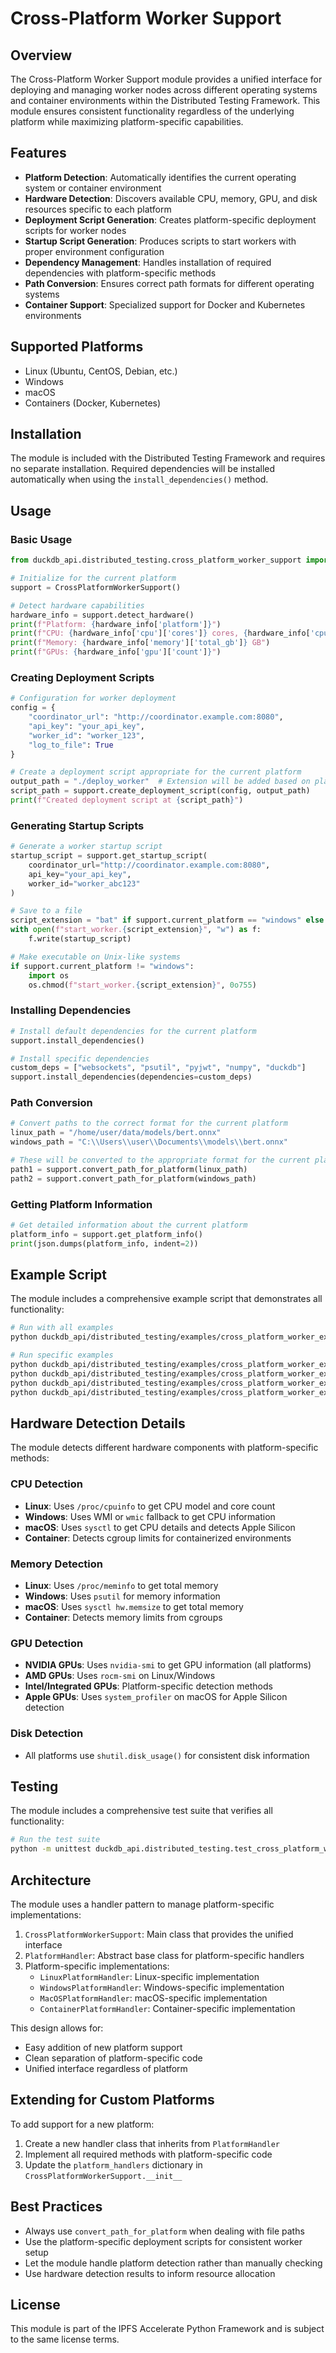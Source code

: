# Cross-Platform Worker Support

## Overview

The Cross-Platform Worker Support module provides a unified interface for deploying and managing worker nodes across different operating systems and container environments within the Distributed Testing Framework. This module ensures consistent functionality regardless of the underlying platform while maximizing platform-specific capabilities.

## Features

- **Platform Detection**: Automatically identifies the current operating system or container environment
- **Hardware Detection**: Discovers available CPU, memory, GPU, and disk resources specific to each platform
- **Deployment Script Generation**: Creates platform-specific deployment scripts for worker nodes
- **Startup Script Generation**: Produces scripts to start workers with proper environment configuration
- **Dependency Management**: Handles installation of required dependencies with platform-specific methods
- **Path Conversion**: Ensures correct path formats for different operating systems
- **Container Support**: Specialized support for Docker and Kubernetes environments

## Supported Platforms

- Linux (Ubuntu, CentOS, Debian, etc.)
- Windows
- macOS
- Containers (Docker, Kubernetes)

## Installation

The module is included with the Distributed Testing Framework and requires no separate installation. Required dependencies will be installed automatically when using the `install_dependencies()` method.

## Usage

### Basic Usage

```python
from duckdb_api.distributed_testing.cross_platform_worker_support import CrossPlatformWorkerSupport

# Initialize for the current platform
support = CrossPlatformWorkerSupport()

# Detect hardware capabilities
hardware_info = support.detect_hardware()
print(f"Platform: {hardware_info['platform']}")
print(f"CPU: {hardware_info['cpu']['cores']} cores, {hardware_info['cpu']['model']}")
print(f"Memory: {hardware_info['memory']['total_gb']} GB")
print(f"GPUs: {hardware_info['gpu']['count']}")
```

### Creating Deployment Scripts

```python
# Configuration for worker deployment
config = {
    "coordinator_url": "http://coordinator.example.com:8080",
    "api_key": "your_api_key",
    "worker_id": "worker_123",
    "log_to_file": True
}

# Create a deployment script appropriate for the current platform
output_path = "./deploy_worker"  # Extension will be added based on platform
script_path = support.create_deployment_script(config, output_path)
print(f"Created deployment script at {script_path}")
```

### Generating Startup Scripts

```python
# Generate a worker startup script
startup_script = support.get_startup_script(
    coordinator_url="http://coordinator.example.com:8080",
    api_key="your_api_key",
    worker_id="worker_abc123"
)

# Save to a file
script_extension = "bat" if support.current_platform == "windows" else "sh"
with open(f"start_worker.{script_extension}", "w") as f:
    f.write(startup_script)

# Make executable on Unix-like systems
if support.current_platform != "windows":
    import os
    os.chmod(f"start_worker.{script_extension}", 0o755)
```

### Installing Dependencies

```python
# Install default dependencies for the current platform
support.install_dependencies()

# Install specific dependencies
custom_deps = ["websockets", "psutil", "pyjwt", "numpy", "duckdb"]
support.install_dependencies(dependencies=custom_deps)
```

### Path Conversion

```python
# Convert paths to the correct format for the current platform
linux_path = "/home/user/data/models/bert.onnx"
windows_path = "C:\\Users\\user\\Documents\\models\\bert.onnx"

# These will be converted to the appropriate format for the current platform
path1 = support.convert_path_for_platform(linux_path)
path2 = support.convert_path_for_platform(windows_path)
```

### Getting Platform Information

```python
# Get detailed information about the current platform
platform_info = support.get_platform_info()
print(json.dumps(platform_info, indent=2))
```

## Example Script

The module includes a comprehensive example script that demonstrates all functionality:

```bash
# Run with all examples
python duckdb_api/distributed_testing/examples/cross_platform_worker_example.py --all

# Run specific examples
python duckdb_api/distributed_testing/examples/cross_platform_worker_example.py --detect  # Platform and hardware detection
python duckdb_api/distributed_testing/examples/cross_platform_worker_example.py --scripts  # Deployment script creation
python duckdb_api/distributed_testing/examples/cross_platform_worker_example.py --startup  # Startup script generation
python duckdb_api/distributed_testing/examples/cross_platform_worker_example.py --paths  # Path conversion
```

## Hardware Detection Details

The module detects different hardware components with platform-specific methods:

### CPU Detection

- **Linux**: Uses `/proc/cpuinfo` to get CPU model and core count
- **Windows**: Uses WMI or `wmic` fallback to get CPU information
- **macOS**: Uses `sysctl` to get CPU details and detects Apple Silicon
- **Container**: Detects cgroup limits for containerized environments

### Memory Detection

- **Linux**: Uses `/proc/meminfo` to get total memory
- **Windows**: Uses `psutil` for memory information
- **macOS**: Uses `sysctl hw.memsize` to get total memory
- **Container**: Detects memory limits from cgroups

### GPU Detection

- **NVIDIA GPUs**: Uses `nvidia-smi` to get GPU information (all platforms)
- **AMD GPUs**: Uses `rocm-smi` on Linux/Windows
- **Intel/Integrated GPUs**: Platform-specific detection methods
- **Apple GPUs**: Uses `system_profiler` on macOS for Apple Silicon detection

### Disk Detection

- All platforms use `shutil.disk_usage()` for consistent disk information

## Testing

The module includes a comprehensive test suite that verifies all functionality:

```bash
# Run the test suite
python -m unittest duckdb_api.distributed_testing.test_cross_platform_worker_support
```

## Architecture

The module uses a handler pattern to manage platform-specific implementations:

1. `CrossPlatformWorkerSupport`: Main class that provides the unified interface
2. `PlatformHandler`: Abstract base class for platform-specific handlers
3. Platform-specific implementations:
   - `LinuxPlatformHandler`: Linux-specific implementation
   - `WindowsPlatformHandler`: Windows-specific implementation
   - `MacOSPlatformHandler`: macOS-specific implementation
   - `ContainerPlatformHandler`: Container-specific implementation

This design allows for:
- Easy addition of new platform support
- Clean separation of platform-specific code
- Unified interface regardless of platform

## Extending for Custom Platforms

To add support for a new platform:

1. Create a new handler class that inherits from `PlatformHandler`
2. Implement all required methods with platform-specific code
3. Update the `platform_handlers` dictionary in `CrossPlatformWorkerSupport.__init__`

## Best Practices

- Always use `convert_path_for_platform` when dealing with file paths
- Use the platform-specific deployment scripts for consistent worker setup
- Let the module handle platform detection rather than manually checking
- Use hardware detection results to inform resource allocation

## License

This module is part of the IPFS Accelerate Python Framework and is subject to the same license terms.